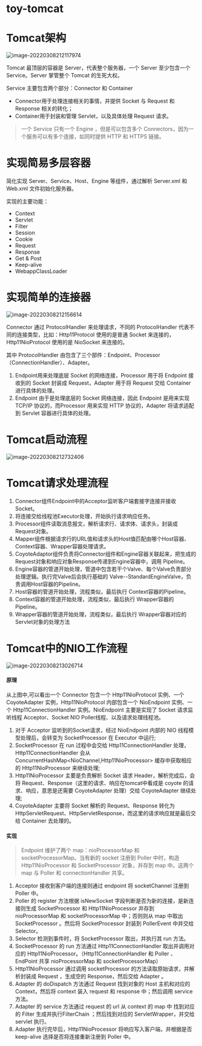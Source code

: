 # toy-tomcat

# Tomcat架构

![image-20220308212117974](https://raw.githubusercontent.com/Pyhita/picture/main/2022/1/image-20220308212117974.png)

Tomcat 最顶层的容器是 Server，代表整个服务器，一个 Server 至少包含一个 Service。Server 掌管整个 Tomcat 的生死大权。

Service 主要包含两个部分：Connector 和 Container

- Connector用于处理连接相关的事情，并提供 Socket 与 Request 和 Response 相关的转化；
- Container用于封装和管理 Servlet，以及具体处理 Request 请求。

> 一个 Service 只有一个 Engine ，但是可以包含多个 Connectors，因为一个服务可以有多个连接，如同时提供 HTTP 和 HTTPS 链接。

# 实现简易多层容器

简化实现 Server、Service、Host、Engine 等组件，通过解析 Server.xml 和 Web.xml 文件初始化服务器。

实现的主要功能：

- Context
- Servlet
- Filter
- Session
- Cookie
- Request
- Response
- Get & Post
- Keep-alive
- WebappClassLoader

# 实现简单的连接器

![image-20220308212156614](https://raw.githubusercontent.com/Pyhita/picture/main/2022/1/image-20220308212156614.png)

Connector 通过 ProtocolHandler 来处理请求，不同的 ProtocolHandler 代表不同的连接类型，比如：Http11Protocol 使用的是普通 Socket 来连接的，Http11NioProtocol 使用的是 NioSocket 来连接的。

其中 ProtocolHandler 由包含了三个部件：Endpoint、Processor（ConnectionHandler）、Adapter。

1. Endpoint用来处理底层 Socket 的网络连接，Processor 用于将 Endpoint 接收到的 Socket 封装成 Request，Adapter 用于将 Request 交给 Container 进行具体的处理。
2. Endpoint 由于是处理底层的 Socket 网络连接，因此 Endpoint 是用来实现 TCP/IP 协议的，而Processor 用来实现 HTTP 协议的，Adapter 将请求适配到 Servlet 容器进行具体的处理。



# Tomcat启动流程

![image-20220308212732406](https://raw.githubusercontent.com/Pyhita/picture/main/2022/1/image-20220308212732406.png)

# Tomcat请求处理流程

1) Connector组件Endpoint中的Acceptor监听客户端套接字连接并接收Socket。
2) 将连接交给线程池Executor处理，开始执行请求响应任务。
3) Processor组件读取消息报文，解析请求行、请求体、请求头，封装成Request对象。
4) Mapper组件根据请求行的URL值和请求头的Host值匹配由哪个Host容器、Context容器、Wrapper容器处理请求。
5) CoyoteAdaptor组件负责将Connector组件和Engine容器关联起来，把生成的Request对象和响应对象Response传递到Engine容器中，调用 Pipeline。
6) Engine容器的管道开始处理，管道中包含若干个Valve、每个Valve负责部分处理逻辑。执行完Valve后会执行基础的 Valve--StandardEngineValve，负责调用Host容器的Pipeline。
7) Host容器的管道开始处理，流程类似，最后执行 Context容器的Pipeline。
8) Context容器的管道开始处理，流程类似，最后执行 Wrapper容器的Pipeline。
9) Wrapper容器的管道开始处理，流程类似，最后执行 Wrapper容器对应的Servlet对象的处理方法  



# Tomcat中的NIO工作流程

![image-20220308213026714](https://raw.githubusercontent.com/Pyhita/picture/main/2022/1/image-20220308213026714.png)

#### 原理

从上图中,可以看出一个 Connector 包含一个 Http11NioProtocol 实例、一个 CoyoteAdapter 实例，Http11NioProtocol 内部包含一个 NioEndpoint 实例、一个 Http11ConnectionHandler 实例。NioEndpoint 主要是实现了 Socket 请求监听线程 Acceptor、Socket NIO Poller线程、以及请求处理线程池。

1. 对于 Acceptor 监听到的Socket请求，经过 NioEndpoint 内部的 NIO 线程模型处理后，会转变为 SocketProcessor 在 Executor 中运行;
2. SocketProcessor 在 run 过程中会交给 Http11ConnectionHandler 处理，Http11ConnectionHandler 会从ConcurrentHashMap<NioChannel,Http11NioProcessor> 缓存中获取相应的 Http11NioProcessor 来继续处理;
3. Http11NioProcessor 主要是负责解析 Socket 请求 Header，解析完成后，会将 Request、Response（这里的请求、响应在tomcat中看成是 coyote 的请求、响应，意思是还需要 CoyoteAdapter 处理）交给 CoyoteAdapter 继续处理;
4. CoyoteAdapter 主要将 Socket 解析的 Request、Response 转化为 HttpServletRequest、HttpServletResponse，而这里的请求响应就是最后交给 Container 去处理的。

#### 实现

> Endpoint 维护了两个 map：nioProcessorMap 和 socketProcessorMap。当有新的 socket 注册到 Poller 中时，构造 Http11NioProcessor 和 SocketProcessor 对象，并存到 map 中。这两个 map 与 Poller 和 connectionHandler 共享。

1. Acceptor 接收到客户端的连接则通过 endpoint 将 socketChannel 注册到 Poller 中。
2. Poller 的 register 方法根据 isNewSocket 字段判断是否为新的连接，是新连接则生成 SocketProcessor 和 Http11NioProcessor 并存到 nioProcessorMap 和 socketProcessorMap 中；否则则从 map 中取出 SocketProcessor 。然后将 SocketProcessor 封装到 PollerEvent 中并交给 Selector。
3. Selector 检测到事件时，将 SocketProcessor 取出，并执行其 run 方法。
4. SocketProcessor 的 run 方法通过 Http11ConnectionHandler 取出并调用对应的 Http11NioProcessor。（Http11ConnectionHandler 和 Poller 、EndPoint 共享 nioProcessorMap 和 socketProcessorMap）
5. Http11NioProcessor 通过调用 socketProcessor 的方法读取原始请求，并解析封装成 Request ，生成空的 Response，然后交给 Adapter 。
6. Adapter 的 doDispatch 方法通过 Request 找到对象的 Host 主机和对应的 Context，然后将 context 装入 request 和 response 中；然后调用 service 方法。
7. Adapter 的 service 方法通过 request 的 url 从 context 的 map 中 找到对应的 Filter 生成并执行FilterChain ；然后找到对应的 ServletWrapper，并交给 servlet 执行。
8. Adapter 执行完毕后，Http11NioProcessor 将响应写入客户端，并根据是否 keep-alive 选择是否将连接重新注册到 Poller 中。